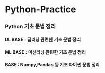 # Python-Practice

### Python 기초 문법 정리

#### DL BASE : 딥러닝 관련한 기초 문법 정리 

#### ML BASE : 머신러닝 관련한 기초 문법 정리 

#### BASE : Numpy,Pandas 등 기초 파이썬 문법 정리 
